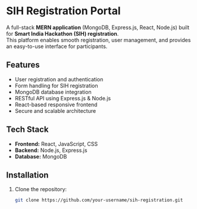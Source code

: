 # SIH Registration Portal

A full-stack **MERN application** (MongoDB, Express.js, React, Node.js) built for **Smart India Hackathon (SIH) registration**.  
This platform enables smooth registration, user management, and provides an easy-to-use interface for participants.

## Features
- User registration and authentication  
- Form handling for SIH registration  
- MongoDB database integration  
- RESTful API using Express.js & Node.js  
- React-based responsive frontend  
- Secure and scalable architecture  

## Tech Stack
- **Frontend:** React, JavaScript, CSS  
- **Backend:** Node.js, Express.js  
- **Database:** MongoDB  

## Installation
1. Clone the repository:
   ```bash
   git clone https://github.com/your-username/sih-registration.git
